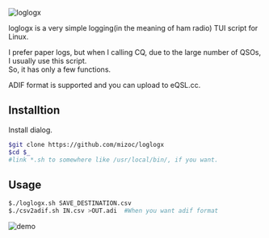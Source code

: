 ![loglogx](https://latex.codecogs.com/png.image?\inline&space;\huge&space;\dpi{200}\color{Blue}\log{\log{x}})  

loglogx is a very simple logging(in the meaning of ham radio) TUI script for Linux.  

I prefer paper logs, but when I calling CQ, due to the large number of QSOs, I usually use this script.  
So, it has only a few functions.  

ADIF format is supported and you can upload to eQSL.cc.  

## Installtion
Install dialog.  
```bash
$git clone https://github.com/mizoc/loglogx
$cd $_
#link *.sh to somewhere like /usr/local/bin/, if you want.
```

## Usage
```bash
$./loglogx.sh SAVE_DESTINATION.csv
$./csv2adif.sh IN.csv >OUT.adi  #When you want adif format
```
![demo](https://user-images.githubusercontent.com/47818505/160543535-7285091a-c507-49e5-a9be-7e673d290f9e.gif)
